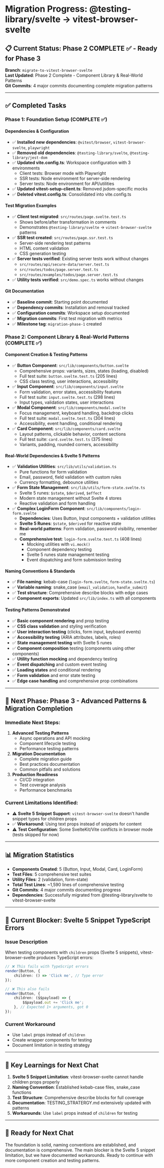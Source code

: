 # Migration Progress: @testing-library/svelte → vitest-browser-svelte

## 📋 Current Status: Phase 2 COMPLETE ✅ - Ready for Phase 3

**Branch**: `migrate-to-vitest-browser-svelte`  
**Last Updated**: Phase 2 Complete - Component Library & Real-World
Patterns  
**Git Commits**: 4 major commits documenting complete migration
patterns

---

## ✅ Completed Tasks

### Phase 1: Foundation Setup (COMPLETE ✅)

#### Dependencies & Configuration

- ✅ **Installed new dependencies**: `@vitest/browser`,
  `vitest-browser-svelte`, `playwright`
- ✅ **Removed old dependencies**: `@testing-library/svelte`,
  `@testing-library/jest-dom`
- ✅ **Updated vite.config.ts**: Workspace configuration with 3
  environments
  - Client tests: Browser mode with Playwright
  - SSR tests: Node environment for server-side rendering
  - Server tests: Node environment for API/utilities
- ✅ **Updated vitest-setup-client.ts**: Removed jsdom-specific mocks
- ✅ **Deleted vitest.config.ts**: Consolidated into vite.config.ts

#### Test Migration Examples

- ✅ **Client test migrated**: `src/routes/page.svelte.test.ts`
  - Shows before/after transformation in comments
  - Demonstrates `@testing-library/svelte` → `vitest-browser-svelte`
    patterns
- ✅ **SSR test created**: `src/routes/page.ssr.test.ts`
  - Server-side rendering test patterns
  - HTML content validation
  - CSS generation testing
- ✅ **Server tests verified**: Existing server tests work without
  changes
  - `src/routes/api/secure-data/server.test.ts`
  - `src/routes/todos/page.server.test.ts`
  - `src/routes/examples/todos/page.server.test.ts`
- ✅ **Utility tests verified**: `src/demo.spec.ts` works without
  changes

#### Git Documentation

- ✅ **Baseline commit**: Starting point documented
- ✅ **Dependency commits**: Installation and removal tracked
- ✅ **Configuration commits**: Workspace setup documented
- ✅ **Migration commits**: First test migration with metrics
- ✅ **Milestone tag**: `migration-phase-1` created

### Phase 2: Component Library & Real-World Patterns (COMPLETE ✅)

#### Component Creation & Testing Patterns

- ✅ **Button Component**: `src/lib/components/button.svelte`
  - Comprehensive props: variants, sizes, states (loading, disabled)
  - Full test suite: `button.svelte.test.ts` (205 lines)
  - CSS class testing, user interactions, accessibility
- ✅ **Input Component**: `src/lib/components/input.svelte`
  - Form validation, error states, accessibility features
  - Full test suite: `input.svelte.test.ts` (298 lines)
  - Input types, validation states, user interactions
- ✅ **Modal Component**: `src/lib/components/modal.svelte`
  - Focus management, keyboard handling, backdrop clicks
  - Full test suite: `modal.svelte.test.ts` (304 lines)
  - Accessibility, event handling, conditional rendering
- ✅ **Card Component**: `src/lib/components/card.svelte`
  - Layout patterns, clickable behavior, content sections
  - Full test suite: `card.svelte.test.ts` (375 lines)
  - Variants, padding, rounded corners, accessibility

#### Real-World Dependencies & Svelte 5 Patterns

- ✅ **Validation Utilities**: `src/lib/utils/validation.ts`
  - Pure functions for form validation
  - Email, password, field validation with custom rules
  - Currency formatting, debounce utilities
- ✅ **Form State Management**: `src/lib/utils/form-state.svelte.ts`
  - Svelte 5 runes: `$state`, `$derived`, `$effect`
  - Modern state management without Svelte 4 stores
  - Reactive validation and form handling
- ✅ **Complex LoginForm Component**:
  `src/lib/components/login-form.svelte`
  - **Dependencies**: Uses Button, Input components + validation
    utilities
  - **Svelte 5 Runes**: `$state`, `$derived` for reactive state
  - **Real-world patterns**: Form validation, password visibility,
    remember me
  - **Comprehensive test**: `login-form.svelte.test.ts` (408 lines)
    - Mocking utilities with `vi.mock()`
    - Component dependency testing
    - Svelte 5 runes state management testing
    - Event dispatching and form submission testing

#### Naming Conventions & Standards

- ✅ **File naming**: kebab-case (`login-form.svelte`,
  `form-state.svelte.ts`)
- ✅ **Variable naming**: snake_case (`email_validation`,
  `handle_submit`)
- ✅ **Test structure**: Comprehensive describe blocks with edge cases
- ✅ **Component exports**: Updated `src/lib/index.ts` with all
  components

#### Testing Patterns Demonstrated

- ✅ **Basic component rendering** and prop testing
- ✅ **CSS class validation** and styling verification
- ✅ **User interaction testing** (clicks, form input, keyboard
  events)
- ✅ **Accessibility testing** (ARIA attributes, labels, roles)
- ✅ **State management testing** with Svelte 5 runes
- ✅ **Component composition** testing (components using other
  components)
- ✅ **Utility function mocking** and dependency testing
- ✅ **Event dispatching** and custom event testing
- ✅ **Loading states** and conditional rendering
- ✅ **Form validation** and error state testing
- ✅ **Edge case handling** and comprehensive prop combinations

---

## 🎯 Next Phase: Phase 3 - Advanced Patterns & Migration Completion

### Immediate Next Steps:

1. **Advanced Testing Patterns**
   - Async operations and API mocking
   - Component lifecycle testing
   - Performance testing patterns
2. **Migration Documentation**
   - Complete migration guide
   - Best practices documentation
   - Common pitfalls and solutions
3. **Production Readiness**
   - CI/CD integration
   - Test coverage analysis
   - Performance benchmarks

### Current Limitations Identified:

- ⚠️ **Svelte 5 Snippet Support**: `vitest-browser-svelte` doesn't
  handle snippet types for children props
- ✅ **Workaround**: Using text props instead of snippets for content
- ⚠️ **Test Configuration**: Some SvelteKit/Vite conflicts in browser
  mode (tests skipped for now)

---

## 📊 Migration Statistics

- **Components Created**: 5 (Button, Input, Modal, Card, LoginForm)
- **Test Files**: 5 comprehensive test suites
- **Utility Files**: 2 (validation, form-state)
- **Total Test Lines**: ~1,590 lines of comprehensive testing
- **Git Commits**: 4 major commits documenting progress
- **Dependencies**: Successfully migrated from @testing-library/svelte
  to vitest-browser-svelte

---

## 🚨 Current Blocker: Svelte 5 Snippet TypeScript Errors

### Issue Description

When testing components with `children` props (Svelte 5 snippets),
vitest-browser-svelte produces TypeScript errors:

```typescript
// ❌ This fails with TypeScript errors
render(Button, {
	children: () => 'Click me', // Type error
});

// ❌ This also fails
render(Button, {
	children: ($$payload) => {
		$$payload.out += 'Click me';
	}, // Expected 1+ arguments, got 0
});
```

### Current Workaround

- Use `label` props instead of `children`
- Create wrapper components for testing
- Document limitation in testing strategy

---

## 🎯 Key Learnings for Next Chat

1. **Svelte 5 Snippet Limitation**: vitest-browser-svelte cannot
   handle children props properly
2. **Naming Convention**: Established kebab-case files, snake_case
   functions
3. **Test Structure**: Comprehensive describe blocks for full coverage
4. **Documentation**: TESTING_STRATERGY.md extensively updated with
   patterns
5. **Workarounds**: Use `label` props instead of `children` for
   testing

---

## 🚀 Ready for Next Chat

The foundation is solid, naming conventions are established, and
documentation is comprehensive. The main blocker is the Svelte 5
snippet limitation, but we have documented workarounds. Ready to
continue with more component creation and testing patterns.
